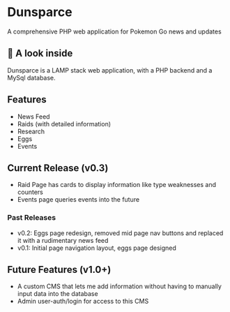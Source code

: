 # Dunsparce
A comprehensive PHP web application for Pokemon Go news and updates

## :eyes: A look inside
Dunsparce is a LAMP stack web application, with a PHP backend and a MySql database.

## Features
- News Feed
- Raids (with detailed information)
- Research
- Eggs
- Events

## Current Release (v0.3)
- Raid Page has cards to display information like type weaknesses and counters
- Events page queries events into the future

### Past Releases
- v0.2: Eggs page redesign, removed mid page nav buttons and replaced it with a rudimentary news feed
- v0.1: Initial page navigation layout, eggs page designed

## Future Features (v1.0+)
- A custom CMS that lets me add information without having to manually input data into the database
- Admin user-auth/login for access to this CMS

